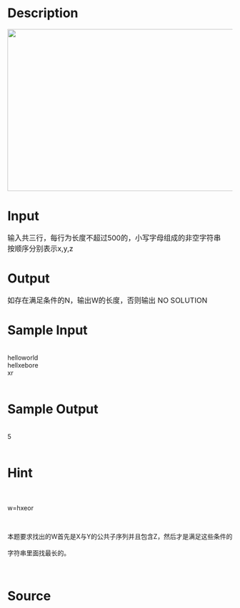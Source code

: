 
# Description

<div class="content"><p><span style="font-size: medium"><img height="363" width="646" alt="" src="/source/bzoj/3304/img/aHR0cHM6Ly9seWRzeS5jb20vSnVkZ2VPbmxpbmUvdXBsb2FkLzIwMTMxMC8xMTEuanBn.jpg"/></span></p></div>

# Input

<div class="content"><p><span style="font-size: medium">输入共三行，每行为长度不超过500的，小写字母组成的非空字符串<br/>
按顺序分别表示x,y,z</span></p></div>

# Output

<div class="content"><p><span style="font-size: medium">如存在满足条件的N，输出W的长度，否则输出 NO SOLUTION</span></p></div>

# Sample Input

<div class="content"><span class="sampledata"><br/>
helloworld<br/>
hellxebore<br/>
xr<br/>
<br/>
</span></div>

# Sample Output

<div class="content"><span class="sampledata"><br/>
5<br/>
<br/>
</span></div>

# Hint

<div class="content"><p></p><p><br/><br/>
w=hxeor</p><br/>
<p>本题要求找出的W首先是X与Y的公共子序列并且包含Z，然后才是满足这些条件的<br/><br/>
字符串里面找最长的。</p><br/>
<p></p><p></p></div>

# Source

<div class="content"><p><a href="problemset.php?search="></a></p></div>

